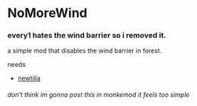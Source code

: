 # NoMoreWind
### every1 hates the wind barrier so i removed it. 
a simple mod that disables the wind barrier in forest.

needs
 - [newtilla](<https://github.com/Loafiat/Newtilla/releases/latest>)

###### don't think im gonna post this in monkemod it feels too simple 

